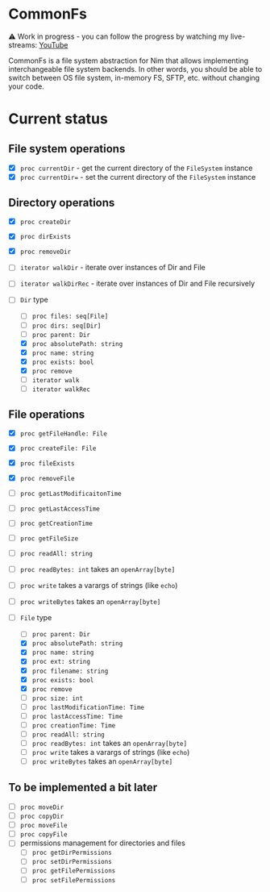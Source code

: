 # CommonFs

⚠️ Work in progress - you can follow the progress by watching my live-streams: [YouTube](https://www.youtube.com/watch?v=N803udzR2dg&list=PL5AVzKSngnt-GaJxP04Kfn6cyx8T8hHKd)

CommonFs is a file system abstraction for Nim that allows implementing interchangeable file system backends. In other words, you should be able to switch between OS file system, in-memory FS, SFTP, etc. without changing your code.

# Current status

## File system operations

- [x] `proc currentDir` - get the current directory of the `FileSystem` instance
- [x] `proc currentDir=` - set the current directory of the `FileSystem` instance

## Directory operations

- [x] `proc createDir`
- [x] `proc dirExists`
- [x] `proc removeDir`
- [ ] `iterator walkDir` - iterate over instances of Dir and File
- [ ] `iterator walkDirRec` - iterate over instances of Dir and File recursively

- [ ] `Dir` type
    - [ ] `proc files: seq[File]`
    - [ ] `proc dirs: seq[Dir]`
    - [ ] `proc parent: Dir`
    - [x] `proc absolutePath: string`
    - [x] `proc name: string`
    - [x] `proc exists: bool`
    - [x] `proc remove`
    - [ ] `iterator walk`
    - [ ] `iterator walkRec`

## File operations

- [x] `proc getFileHandle: File`
- [x] `proc createFile: File`
- [x] `proc fileExists`
- [x] `proc removeFile`
- [ ] `proc getLastModificaitonTime`
- [ ] `proc getLastAccessTime`
- [ ] `proc getCreationTime`
- [ ] `proc getFileSize`

- [ ] `proc readAll: string`
- [ ] `proc readBytes: int` takes an `openArray[byte]`
- [ ] `proc write` takes a varargs of strings (like `echo`)
- [ ] `proc writeBytes` takes an `openArray[byte]`

- [ ] `File` type
    - [ ] `proc parent: Dir`
    - [x] `proc absolutePath: string`
    - [x] `proc name: string`
    - [x] `proc ext: string`
    - [x] `proc filename: string`
    - [x] `proc exists: bool`
    - [x] `proc remove`
    - [ ] `proc size: int`
    - [ ] `proc lastModificationTime: Time`
    - [ ] `proc lastAccessTime: Time`
    - [ ] `proc creationTime: Time`
    - [ ] `proc readAll: string`
    - [ ] `proc readBytes: int` takes an `openArray[byte]`
    - [ ] `proc write` takes a varargs of strings (like `echo`)
    - [ ] `proc writeBytes` takes an `openArray[byte]`

## To be implemented a bit later

- [ ] `proc moveDir`
- [ ] `proc copyDir`
- [ ] `proc moveFile`
- [ ] `proc copyFile`
- [ ] permissions management for directories and files
    - [ ] `proc getDirPermissions`
    - [ ] `proc setDirPermissions`
    - [ ] `proc getFilePermissions`
    - [ ] `proc setFilePermissions`